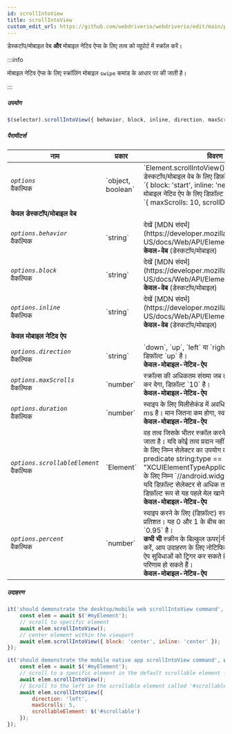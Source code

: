 ```yaml
---
id: scrollIntoView
title: scrollIntoView
custom_edit_url: https://github.com/webdriverio/webdriverio/edit/main/packages/webdriverio/src/commands/element/scrollIntoView.ts
---
```


डेस्कटॉप/मोबाइल वेब <strong>और</strong> मोबाइल नेटिव ऐप्स के लिए तत्व को व्यूपोर्ट में स्क्रॉल करें।

:::info

मोबाइल नेटिव ऐप्स के लिए स्क्रॉलिंग मोबाइल `swipe` कमांड के आधार पर की जाती है।

:::

##### उपयोग

```js
$(selector).scrollIntoView({ behavior, block, inline, direction, maxScrolls, duration, scrollableElement, percent })
```

##### पैरामीटर्स

<table>
  <thead>
    <tr>
      <th>नाम</th><th>प्रकार</th><th>विवरण</th>
    </tr>
  </thead>
  <tbody>
    <tr>
      <td><code><var>options</var></code><br /><span className="label labelWarning">वैकल्पिक</span></td>
      <td>`object, boolean`</td>
      <td>`Element.scrollIntoView()` के लिए विकल्प। डेस्कटॉप/मोबाइल वेब के लिए डिफ़ॉल्ट: <br/> `{ block: 'start', inline: 'nearest' }` <br /> मोबाइल नेटिव ऐप के लिए डिफ़ॉल्ट <br /> `{ maxScrolls: 10, scrollDirection: 'down' }`</td>
    </tr>
    <tr>
              <td colspan="3"><strong>केवल डेस्कटॉप/मोबाइल वेब</strong></td>
            </tr>
    <tr>
      <td><code><var>options.behavior</var></code><br /><span className="label labelWarning">वैकल्पिक</span></td>
      <td>`string`</td>
      <td>देखें [MDN संदर्भ](https://developer.mozilla.org/en-US/docs/Web/API/Element/scrollIntoView)। <br /><strong>केवल-वेब</strong> (डेस्कटॉप/मोबाइल)</td>
    </tr>
    <tr>
      <td><code><var>options.block</var></code><br /><span className="label labelWarning">वैकल्पिक</span></td>
      <td>`string`</td>
      <td>देखें [MDN संदर्भ](https://developer.mozilla.org/en-US/docs/Web/API/Element/scrollIntoView)। <br /><strong>केवल-वेब</strong> (डेस्कटॉप/मोबाइल)</td>
    </tr>
    <tr>
      <td><code><var>options.inline</var></code><br /><span className="label labelWarning">वैकल्पिक</span></td>
      <td>`string`</td>
      <td>देखें [MDN संदर्भ](https://developer.mozilla.org/en-US/docs/Web/API/Element/scrollIntoView)। <br /><strong>केवल-वेब</strong> (डेस्कटॉप/मोबाइल)</td>
    </tr>
    <tr>
              <td colspan="3"><strong>केवल मोबाइल नेटिव ऐप</strong></td>
            </tr>
    <tr>
      <td><code><var>options.direction</var></code><br /><span className="label labelWarning">वैकल्पिक</span></td>
      <td>`string`</td>
      <td>`down`, `up`, `left` या `right` में से एक हो सकता है, डिफ़ॉल्ट `up` है। <br /><strong>केवल-मोबाइल-नेटिव-ऐप</strong></td>
    </tr>
    <tr>
      <td><code><var>options.maxScrolls</var></code><br /><span className="label labelWarning">वैकल्पिक</span></td>
      <td>`number`</td>
      <td>स्क्रॉल्स की अधिकतम संख्या जब तक यह तत्व की खोज बंद कर देगा, डिफ़ॉल्ट `10` है। <br /><strong>केवल-मोबाइल-नेटिव-ऐप</strong></td>
    </tr>
    <tr>
      <td><code><var>options.duration</var></code><br /><span className="label labelWarning">वैकल्पिक</span></td>
      <td>`number`</td>
      <td>स्वाइप के लिए मिलीसेकंड में अवधि। डिफ़ॉल्ट `1500` ms है। मान जितना कम होगा, स्वाइप उतना ही तेज़ होगा।<br /><strong>केवल-मोबाइल-नेटिव-ऐप</strong></td>
    </tr>
    <tr>
      <td><code><var>options.scrollableElement</var></code><br /><span className="label labelWarning">वैकल्पिक</span></td>
      <td>`Element`</td>
      <td>वह तत्व जिसके भीतर स्क्रॉल करने के लिए उपयोग किया जाता है। यदि कोई तत्व प्रदान नहीं किया गया है तो यह iOS के लिए निम्न सेलेक्टर का उपयोग करेगा `-ios predicate string:type == "XCUIElementTypeApplication"` और Android के लिए निम्न `//android.widget.ScrollView'`। यदि डिफ़ॉल्ट सेलेक्टर से अधिक तत्व मेल खाते हैं, तो डिफ़ॉल्ट रूप से यह पहले मेल खाने वाले तत्व को चुनेगा। <br /> <strong>केवल-मोबाइल-नेटिव-ऐप</strong></td>
    </tr>
    <tr>
      <td><code><var>options.percent</var></code><br /><span className="label labelWarning">वैकल्पिक</span></td>
      <td>`number`</td>
      <td>स्वाइप करने के लिए (डिफ़ॉल्ट) स्क्रॉल योग्य तत्व का प्रतिशत। यह 0 और 1 के बीच का मान है। डिफ़ॉल्ट `0.95` है।<br /><strong>कभी भी</strong> स्क्रीन के बिल्कुल ऊपर|नीचे|बाएँ|दाएँ से स्वाइप न करें, आप उदाहरण के लिए नोटिफिकेशन बार या अन्य OS/ऐप सुविधाओं को ट्रिगर कर सकते हैं जिससे अप्रत्याशित परिणाम हो सकते हैं।<br /> <strong>केवल-मोबाइल-नेटिव-ऐप</strong></td>
    </tr>
  </tbody>
</table>

##### उदाहरण

```js title="desktop.mobile.web.scrollIntoView.js"
it('should demonstrate the desktop/mobile web scrollIntoView command', async () => {
    const elem = await $('#myElement');
    // scroll to specific element
    await elem.scrollIntoView();
    // center element within the viewport
    await elem.scrollIntoView({ block: 'center', inline: 'center' });
});

```

```js title="mobile.native.app.scrollIntoView.js"
it('should demonstrate the mobile native app scrollIntoView command', async () => {
    const elem = await $('#myElement');
    // scroll to a specific element in the default scrollable element for Android or iOS for a maximum of 10 scrolls
    await elem.scrollIntoView();
    // Scroll to the left in the scrollable element called '#scrollable' for a maximum of 5 scrolls
    await elem.scrollIntoView({
        direction: 'left',
        maxScrolls: 5,
        scrollableElement: $('#scrollable')
    });
});
```